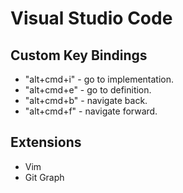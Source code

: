 # Visual Studio Code

## Custom Key Bindings

* "alt+cmd+i" - go to implementation.
* "alt+cmd+e" - go to definition.
* "alt+cmd+b" - navigate back.
* "alt+cmd+f" - navigate forward.

## Extensions

* Vim
* Git Graph
